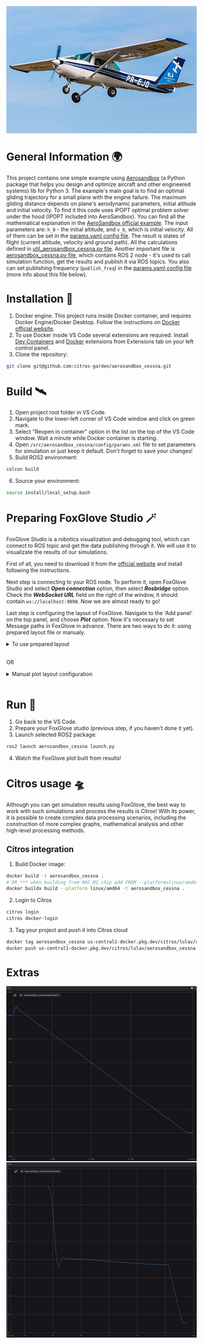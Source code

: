 ![jpg](/docs/img/cessna152.jpg "Our test superplane :)")
# General Information 🌍
This project contains one simple example using [Aerosandbox](https://github.com/peterdsharpe/AeroSandbox) (a Python package that helps you design and optimize aircraft and other engineered systems) lib for Python 3. The example's main goal is to find an optimal gliding trajectory for a small plane with the engine failure.
The maximum gliding distance depends on plane's aerodynamic parameters, initial altitude and initial velocity. To find it this code uses iPOPT optimal problem solver under the hood (IPOPT included into AeroSandbox). You can find all the mathematical explanation in the [AeroSandbox official example](https://github.com/peterdsharpe/AeroSandbox/blob/fb7e481b0dd251638e07c4379057b530b83367ea/tutorial/03%20-%20Trajectory%20Optimization%20and%20Optimal%20Control/03%20-%20The%20AeroSandbox%20Dynamics%20Stack/04%20-%202D%20Aircraft%20Dynamics%20for%20Mission%20Performance%20Analysis.ipynb). 
The input parameters are: ```h_0``` - the initial altitude, and ```v_0```, which is initial velocity. All of them  can be set in the [params.yaml config file](/src/aerosandbox_cessna/config/params.yaml). The result is states of flight (current altitude, velocity and ground path). All the calculations defined in [util_aerosandbox_cessna.py file](/src/aerosandbox_cessna/aerosandbox_cessna/util_aerosandbox_cessna.py).
Another important file is [aerosandbox_cessna.py file](/src/aerosandbox_cessna/aerosandbox_cessna/aerosandbox_cessna.py), which contains ROS 2 node  - it's used to call simulation function, get the results and publish it via ROS topics. You also can set publishing frequency (```publish_freq```) in the [params.yaml config file](/src/aerosandbox_cessna/config/params.yaml) (more info about this file below).


# Installation 🛫
1. Docker engine. This project runs inside Docker container, and requires Docker Engine/Docker Desktop. Follow the instructions on [Docker official website](https://www.docker.com/get-started/).
2. To use Docker inside VS Code several extensions are required. Install [Dev Containers](https://marketplace.visualstudio.com/items?itemName=ms-vscode-remote.remote-containers) and [Docker](https://marketplace.visualstudio.com/items?itemName=ms-azuretools.vscode-docker) extensions from Extensions tab on your left control panel.
3. Clone the repository:
```bash 
git clone git@github.com:citros-garden/aerosandbox_cessna.git
```

# Build 🛰
1. Open project root folder in VS Code.
2. Navigate to the lower-left corner of VS Code window and click on green mark.
3. Select "Reopen in container" option in the list on the top of the VS Code window. Wait a minute while Docker container is starting.
4. Open ```/src/aerosandbox_cessna/config/params.xml``` file to set parameters for simulation or just keep it default. Don't forget to save your changes!
5. Build ROS2 environment:
```bash 
colcon build
```
6. Source your environment:
```bash 
source install/local_setup.bash
```

# Preparing FoxGlove Studio 🪄
FoxGlove Studio is a robotics visualization and debugging tool, which can connect to ROS topic and get the data publishing through it. We will use it to visualizate the results of our simulations.

First of all, you need to download it from the [official website](https://foxglove.dev/) and install following the instructions. 

Next step is connecting to your ROS node. To perform it, open FoxGlove Studio and select *__Open connection__* option, then select *__Rosbridge__* option. Check the *__WebSocket URL__* field on the right of the window, it should contain ```ws://localhost:9090```. Now we are almost ready to go!

Last step is configuring the layout of FoxGlove. Navigate to the 'Add panel' on the top panel, and choose __*Plot*__ option. Now it's necessary to set Message paths in FoxGlove in advance. There are two ways to do it: using prepared layout file or manualy.

<details>
  <summary>To use prepared layout</summary>

1. Click on the top left button (with FoxGlove icon), then click on the *__view__* and choose *__Import layout from file...__*.

2. Copy code from file in [foxglove_layouts](/foxglove_layouts/) folder for the example you want to use.

3. Contragulations! You are ready to start!
</details>
<br>

OR 

<details>
  <summary>Manual plot layout configuration</summary>

Add two plot tabs to your layout, then go to the first plot's settings tab, 'Series' tab and add ```/aerosandbox_cessna/state.data[1]``` line to the Message path. Now go to the 'X Axis' tab, set 'Value' to the 'Path (accumulated)' and set the Message path to the ```/aerosandbox_cessna/state.data[0]```. This will give you an Altitude/Ground path plot.
To get the velocity results go the second plot settings and set Message path equals to ```/aerosandbox_cessna/state.data[2]```.
Although the best way to process simulation results is CITROS notebook.
</details>
<br>


# Run 🚀
1. Go back to the VS Code.
2. Prepare your FoxGlove studio (previous step, if you haven't done it yet).
3. Launch selected ROS2 package:
```bash 
ros2 launch aerosandbox_cessna launch.py
```
4. Watch the FoxGlove plot built from results!

# Citros usage 🛸
Although you can get simulation results using FoxGlove, the best way to work with such simulations and process the results is Citros! With its power, it is possible to create complex data processing scenarios, including the construction of more complex graphs, mathematical analysis and other high-level processing methods.

## Citros integration
1. Build Docker image:
```bash
docker build -t aerosandbox_cessna .
# OR *** when building from MAC M1 chip add FROM --platform=linux/amd64 ***
docker buildx build --platform linux/amd64 -t aerosandbox_cessna .   
```
2. Login to Citros
 ```bash
citros login
citros docker-login
```
3. Tag your project and push it into Citros cloud
 ```bash
docker tag aerosandbox_cessna us-central1-docker.pkg.dev/citros/lulav/aerosandbox_cessna
docker push us-central1-docker.pkg.dev/citros/lulav/aerosandbox_cessna
```


# Extras

![png](/docs/img/img0.png "Results example")
![png](/docs/img/img1.png "Results example")
